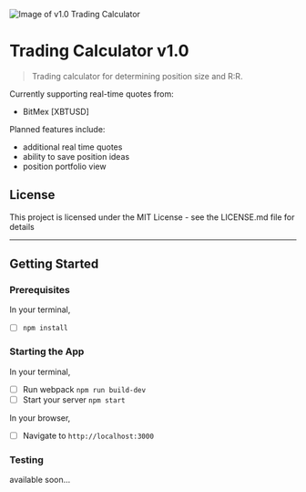 ![Image of v1.0 Trading Calculator](https://random-kt.s3.us-east-2.amazonaws.com/Screen+Shot+2019-09-17+at+12.55.11+AM.png)

# Trading Calculator v1.0

> Trading calculator for determining position size and R:R.

Currently supporting real-time quotes from:

- BitMex [XBTUSD]

Planned features include:
- additional real time quotes
- ability to save position ideas
- position portfolio view

## License
This project is licensed under the MIT License - see the LICENSE.md file for details

---

## Getting Started

### Prerequisites
In your terminal,
- [ ] `npm install`

### Starting the App
In your terminal,
- [ ] Run webpack `npm run build-dev`
- [ ] Start your server `npm start`

In your browser,
- [ ] Navigate to `http://localhost:3000`

### Testing
available soon...
